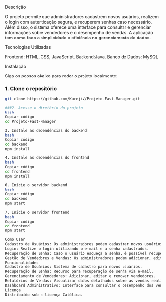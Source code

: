 Descrição

O projeto permite que administradores cadastrem novos usuários, realizem o login com autenticação segura, e recuperem senhas caso necessário. Além disso, o sistema oferece uma interface para consultar e gerenciar informações sobre vendedores e o desempenho de vendas. A aplicação tem como foco a simplicidade e eficiência no gerenciamento de dados.

Tecnologias Utilizadas

Frontend: HTML, CSS, JavaScript.
Backend:Java.
Banco de Dados: MySQL

Instalação

Siga os passos abaixo para rodar o projeto localmente:

### 1. Clone o repositório

```bash
git clone https://github.com/KurejiV/Projeto-Fast-Manager.git

###2. Acesse o diretório do projeto
bash
Copiar código
cd Projeto-Fast-Manager

3. Instale as dependências do backend
bash
Copiar código
cd backend
npm install

4. Instale as dependências do frontend
bash
Copiar código
cd frontend
npm install

6. Inicie o servidor backend
bash
Copiar código
cd backend
npm start

7. Inicie o servidor frontend
bash
Copiar código
cd frontend
npm start

Como Usar
Cadastro de Usuários: Os administradores podem cadastrar novos usuários através de um formulário simples. Após o cadastro, o usuário receberá um e-mail com a confirmação.
Login: Realize o login utilizando o e-mail e a senha cadastrados.
Recuperação de Senha: Caso o usuário esqueça a senha, é possível recuperar a senha através de um link enviado por e-mail.
Gestão de Vendedores e Vendas: Os administradores podem adicionar, editar ou remover vendedores e registrar vendas realizadas por cada um. Também é possível visualizar relatórios sobre o desempenho dos vendedores e o total de vendas.
Funcionalidades
Cadastro de Usuários: Sistema de cadastro para novos usuários.
Recuperação de Senha: Recurso para recuperação de senha via e-mail.
Gerenciamento de Vendedores: Adicionar, editar e remover vendedores.
Relatórios de Vendas: Visualizar dados detalhados sobre as vendas realizadas por cada vendedor.
Dashboard Administrativo: Interface para consultar o desempenho dos vendedores e o total de vendas.
Licença
Distribuído sob a licença Católica.
